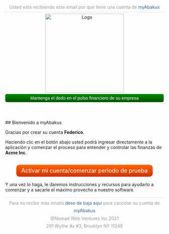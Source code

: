 <header style="font-size: 0.875rem;">
        <div style="border-bottom: 1px dotted #ccc; color: #999;  line-height: 1.5; padding-bottom: 0.3125rem; margin-bottom: 0.3125rem; padding-top: 0.325rem;">Usted está recibiendo este email por qué tiene una cuenta de <a style="text-decoration: none; color: #369;" href="https://www.myabakus.com">myAbakus</a></div>
        <a href="https://www.myabakus.com"><img src="http://www.myabakus.com/images/myabakus.png" alt="Logo" width="250" height="auto"/></a>
        <div style="margin-top: 0.3125rem; background: #006e00; background-image: linear-gradient(180deg, #008800 0%, #005500 100%); border-radius: 5px; color: #fff; font-family: Verdana, Geneva, sans-serif; padding: 0.3125rem 0.625rem;">Mantenga el dedo en el pulso financiero de su empresa</div>
      </header>
## Bienvenido a myAbakus

Gracias por crear su cuenta **Federico**.

Haciendo clic en el botón abajo usted podrá ingresar directamente a la aplicación y comenzar el proceso para entender y controlar las finanzas de **Acme Inc**.

<div class="button-container" style="padding: 1rem; text-align: center;">
  <a class="button" href="http://www.myabakus.org/admin/email/confirm/ed6418a3555c3bc6125c28a7b464bd44" style="background-image: linear-gradient(180deg, #FF6600 0%, #CC3300 100%); border-radius: 10px; color:#fff; font-size: 1.125rem; padding: 0.5rem 1rem; background-color: #e54c00; display: inline-block; text-decoration:none; line-height: 1.2;">Activar mi cuenta/comenzar periodo de prueba</a></div>
Y una vez lo haga,  le daremos instrucciones y recursos para ayudarlo a comenzar y a sacarle el máximo provecho a nuestro software.



<footer style="text-align: center; font-size: 0.875rem; margin-top: 1rem;">
        <div style="border-top: 1px dotted #ccc; color: #999;  line-height: 1.75; padding-top: 0.3125rem; padding-bottom: 0.3125rem;">Para no recibir más emails <a style="text-decoration: none; color: #369;" href="https://www.myabakus.com/app/account/delete/{$company_id}">dese de baja aquí </a>para cancelar su cuenta de <a style="text-decoration: none; color: #369;" href="https://www.myabakus.com">myAbakus</a><br>@Nomad Web Ventures Inc 2021<br>291 Wythe Av #3, Brooklyn NY 11249</div>
      </footer>
